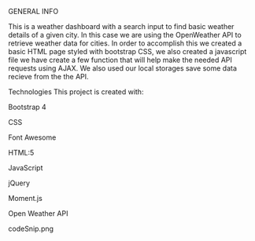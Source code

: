 GENERAL INFO

This is a weather dashboard with a search input to find basic weather details of a given city. In this case we are using the OpenWeather API to retrieve weather data for cities. 
In order to accomplish this we created a basic HTML page styled with bootstrap CSS, we also created a javascript file  we have create a few function that will help make the needed API requests using AJAX. We also used our local storages save some data recieve from the the API. 

Technologies
This project is created with:

Bootstrap 4

CSS

Font Awesome

HTML:5

JavaScript

jQuery

Moment.js

Open Weather API

codeSnip.png



